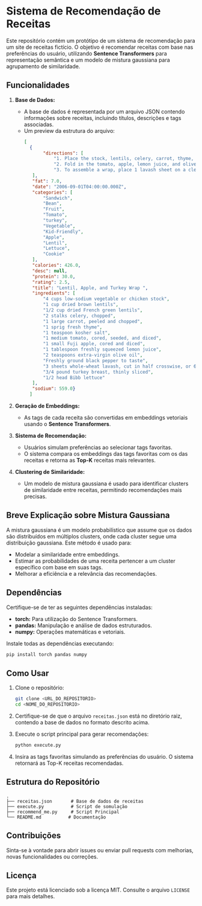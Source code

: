 # Sistema de Recomendação de Receitas

Este repositório contém um protótipo de um sistema de recomendação para um site de receitas fictício. O objetivo é recomendar receitas com base nas preferências do usuário, utilizando **Sentence Transformers** para representação semântica e um modelo de mistura gaussiana para agrupamento de similaridade.

## Funcionalidades

1. **Base de Dados:**
   - A base de dados é representada por um arquivo JSON contendo informações sobre receitas, incluindo títulos, descrições e tags associadas.
   - Um preview da estrutura do arquivo:
     ```json
     [
       {
      		"directions": [
      			"1. Place the stock, lentils, celery, carrot, thyme, and salt in a medium saucepan and bring to a boil. Reduce heat to low and simmer until the lentils are tender, about 30 minutes, depending on the lentils. (If they begin to dry out, add water as needed.) Remove and discard the thyme. Drain and transfer the mixture to a bowl; let cool.",
      			"2. Fold in the tomato, apple, lemon juice, and olive oil. Season with the pepper.",
      			"3. To assemble a wrap, place 1 lavash sheet on a clean work surface. Spread some of the lentil mixture on the end nearest you, leaving a 1-inch border. Top with several slices of turkey, then some of the lettuce. Roll up the lavash, slice crosswise, and serve. If using tortillas, spread the lentils in the center, top with the turkey and lettuce, and fold up the bottom, left side, and right side before rolling away from you."
		],
		"fat": 7.0,
		"date": "2006-09-01T04:00:00.000Z",
		"categories": [
			"Sandwich",
			"Bean",
			"Fruit",
			"Tomato",
			"turkey",
			"Vegetable",
			"Kid-Friendly",
			"Apple",
			"Lentil",
			"Lettuce",
			"Cookie"
		],
		"calories": 426.0,
		"desc": null,
		"protein": 30.0,
		"rating": 2.5,
		"title": "Lentil, Apple, and Turkey Wrap ",
		"ingredients": [
			"4 cups low-sodium vegetable or chicken stock",
			"1 cup dried brown lentils",
			"1/2 cup dried French green lentils",
			"2 stalks celery, chopped",
			"1 large carrot, peeled and chopped",
			"1 sprig fresh thyme",
			"1 teaspoon kosher salt",
			"1 medium tomato, cored, seeded, and diced",
			"1 small Fuji apple, cored and diced",
			"1 tablespoon freshly squeezed lemon juice",
			"2 teaspoons extra-virgin olive oil",
			"Freshly ground black pepper to taste",
			"3 sheets whole-wheat lavash, cut in half crosswise, or 6 (12-inch) flour tortillas",
			"3/4 pound turkey breast, thinly sliced",
			"1/2 head Bibb lettuce"
		],
		"sodium": 559.0}
       ]
     ```

2. **Geração de Embeddings:**
   - As tags de cada receita são convertidas em embeddings vetoriais usando o **Sentence Transformers**.

3. **Sistema de Recomendação:**
   - Usuários simulam preferências ao selecionar tags favoritas.
   - O sistema compara os embeddings das tags favoritas com os das receitas e retorna as **Top-K** receitas mais relevantes.

4. **Clustering de Similaridade:**
   - Um modelo de mistura gaussiana é usado para identificar clusters de similaridade entre receitas, permitindo recomendações mais precisas.

## Breve Explicação sobre Mistura Gaussiana

A mistura gaussiana é um modelo probabilístico que assume que os dados são distribuídos em múltiplos clusters, onde cada cluster segue uma distribuição gaussiana. Este método é usado para:

- Modelar a similaridade entre embeddings.
- Estimar as probabilidades de uma receita pertencer a um cluster específico com base em suas tags.
- Melhorar a eficiência e a relevância das recomendações.

## Dependências

Certifique-se de ter as seguintes dependências instaladas:

- **torch:** Para utilização do Sentence Transformers.
- **pandas:** Manipulação e análise de dados estruturados.
- **numpy:** Operações matemáticas e vetoriais.

Instale todas as dependências executando:
```bash
pip install torch pandas numpy
```

## Como Usar

1. Clone o repositório:
   ```bash
   git clone <URL_DO_REPOSITORIO>
   cd <NOME_DO_REPOSITORIO>
   ```

2. Certifique-se de que o arquivo `receitas.json` está no diretório raiz, contendo a base de dados no formato descrito acima.

3. Execute o script principal para gerar recomendações:
   ```bash
   python execute.py
   ```

4. Insira as tags favoritas simulando as preferências do usuário. O sistema retornará as Top-K receitas recomendadas.

## Estrutura do Repositório

```
.
├── receitas.json       # Base de dados de receitas
├── execute.py          # Script de somulação
├── recommend_me.py     # Script Principal
└── README.md          # Documentação
```

## Contribuições

Sinta-se à vontade para abrir issues ou enviar pull requests com melhorias, novas funcionalidades ou correções.

## Licença

Este projeto está licenciado sob a licença MIT. Consulte o arquivo `LICENSE` para mais detalhes.

